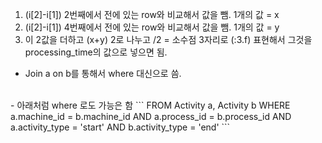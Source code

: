  1. (i[2]-i[1]) 2번째에서 전에 있는 row와 비교해서 값을 뺌. 1개의 값 = x  
 2. (i[2]-i[1]) 4번째에서 전에 있는 row와 비교해서 값을 뺌. 1개의 값 = y  
 3. 이 2값을 더하고 (x+y) 2로 나누고 /2 = 소수점 3자리로 (:3.f) 표현해서 그것을 processing_time의 값으로 넣으면 됨.  
 
 - Join a on b를 통해서 where 대신으로 씀.
 
<br> 
- 아래처럼 where 로도 가능은 함
```
 FROM Activity a, 
     Activity b
 WHERE 
     a.machine_id = b.machine_id
 AND 
     a.process_id = b.process_id
 AND 
     a.activity_type = 'start'
 AND 
     b.activity_type = 'end'
```